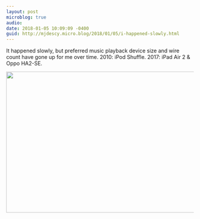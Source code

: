 ```yaml
---
layout: post
microblog: true
audio: 
date: 2018-01-05 10:09:09 -0400
guid: http://mjdescy.micro.blog/2018/01/05/i-happened-slowly.html
---
```

It happened slowly, but preferred music playback device size and wire count have gone up for me over time. 2010: iPod Shuffle. 2017: iPad Air 2 & Oppo HA2-SE.

<img src="http://mjdescy.micro.blog/uploads/2018/8480213f4d.jpg" width="600" height="379" />
